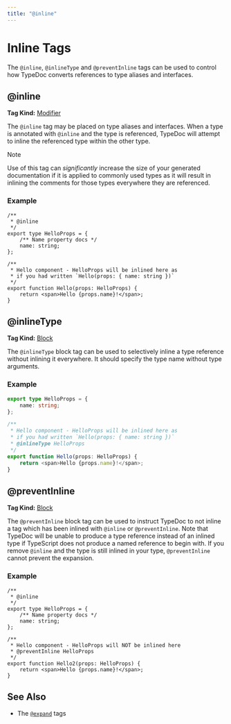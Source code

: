```yaml
---
title: "@inline"
---
```


# Inline Tags

The `@inline`, `@inlineType` and `@preventInline` tags can be used to control how
TypeDoc converts references to type aliases and interfaces.

## @inline

**Tag Kind:** [Modifier](../tags.md#modifier-tags)

The `@inline` tag may be placed on type aliases and interfaces. When a type is
annotated with `@inline` and the type is referenced, TypeDoc will attempt to inline
the referenced type within the other type.

> [!note]
> Use of this tag can _significantly_ increase the size of your generated
> documentation if it is applied to commonly used types as it will result in
> inlining the comments for those types everywhere they are referenced.

### Example

```tsx
/**
 * @inline
 */
export type HelloProps = {
    /** Name property docs */
    name: string;
};

/**
 * Hello component - HelloProps will be inlined here as
 * if you had written `Hello(props: { name: string })`
 */
export function Hello(props: HelloProps) {
    return <span>Hello {props.name}!</span>;
}
```

## @inlineType

**Tag Kind:** [Block](../tags.md#block-tags)

The `@inlineType` block tag can be used to selectively inline a type reference
without inlining it everywhere. It should specify the type name without type
arguments.

### Example

```ts
export type HelloProps = {
    name: string;
};

/**
 * Hello component - HelloProps will be inlined here as
 * if you had written `Hello(props: { name: string })`
 * @inlineType HelloProps
 */
export function Hello(props: HelloProps) {
    return <span>Hello {props.name}!</span>;
}
```

## @preventInline

**Tag Kind:** [Block](../tags.md#block-tags)

The `@preventInline` block tag can be used to instruct TypeDoc to not inline a
tag which has been inlined with `@inline` or `@preventInline`. Note that TypeDoc
will be unable to produce a type reference instead of an inlined type if
TypeScript does not produce a named reference to begin with. If you remove
`@inline` and the type is still inlined in your type, `@preventInline` cannot
prevent the expansion.

### Example

```tsx
/**
 * @inline
 */
export type HelloProps = {
    /** Name property docs */
    name: string;
};

/**
 * Hello component - HelloProps will NOT be inlined here
 * @preventInline HelloProps
 */
export function Hello2(props: HelloProps) {
    return <span>Hello {props.name}!</span>;
}
```

## See Also

- The [`@expand`](expand.md) tags

